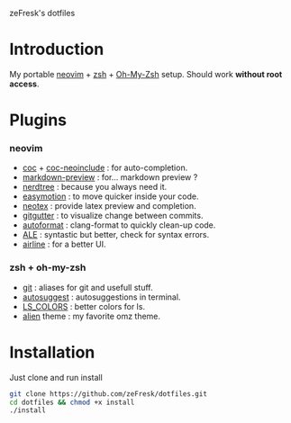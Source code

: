 zeFresk's dotfiles

# Introduction
My portable [neovim](https://neovim.io/) + [zsh](https://www.zsh.org/) + [Oh-My-Zsh](https://github.com/robbyrussell/oh-my-zsh) setup.
Should work **without root access**.

# Plugins
### neovim
- [coc](https://github.com/neoclide/coc.nvim) + [coc-neoinclude](https://github.com/jsfaint/coc-neoinclude) : for auto-completion.
- [markdown-preview](https://github.com/iamcco/markdown-preview.nvim) : for... markdown preview ?
- [nerdtree](https://github.com/crooloose/nerdtree) : because you always need it.
- [easymotion](https://github.com/easymotion/vim-easymotion) : to move quicker inside your code.
- [neotex](https://github.com/donRaphaco/neotex) : provide latex preview and completion.
- [gitgutter](https://github.com/airblade/vim-gitgutter) : to visualize change between commits.
- [autoformat](https://github.com/Chiel92/vim-autoformat) : clang-format to quickly clean-up code.
- [ALE](https://github.com/dense-analysis/ale) : syntastic but better, check for syntax errors.
- [airline](https://github.com/vim-airline/vim-airline) : for a better UI.

### zsh + oh-my-zsh
- [git](https://github.com/robbyrussell/oh-my-zsh/tree/master/plugins/git) : aliases for git and usefull stuff.
- [autosuggest](https://github.com/zsh-users/zsh-autosuggestions) : autosuggestions in terminal.
- [LS\_COLORS](https://github.com/trapd00r/LS_COLORS) : better colors for ls.
- [alien](https://github.com/eendroroy/alien) theme : my favorite omz theme.

# Installation
Just clone and run install
``` bash
git clone https://github.com/zeFresk/dotfiles.git
cd dotfiles && chmod +x install
./install
```
